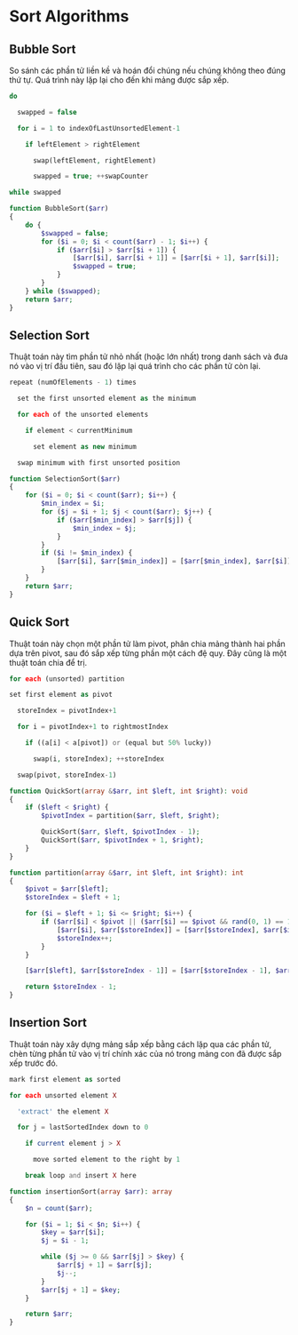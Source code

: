 # Sort Algorithms

## Bubble Sort

So sánh các phần tử liền kề và hoán đổi chúng nếu chúng không theo đúng thứ tự. Quá trình này lặp lại cho đến khi mảng được sắp xếp.

```php
do

  swapped = false

  for i = 1 to indexOfLastUnsortedElement-1

    if leftElement > rightElement

      swap(leftElement, rightElement)

      swapped = true; ++swapCounter

while swapped

```

```php
function BubbleSort($arr)
{
    do {
        $swapped = false;
        for ($i = 0; $i < count($arr) - 1; $i++) {
            if ($arr[$i] > $arr[$i + 1]) {
                [$arr[$i], $arr[$i + 1]] = [$arr[$i + 1], $arr[$i]];
                $swapped = true;
            }
        }
    } while ($swapped);
    return $arr;
}

```

## Selection Sort

Thuật toán này tìm phần tử nhỏ nhất (hoặc lớn nhất) trong danh sách và đưa nó vào vị trí đầu tiên, sau đó lặp lại quá trình cho các phần tử còn lại.

```php
repeat (numOfElements - 1) times

  set the first unsorted element as the minimum

  for each of the unsorted elements

    if element < currentMinimum

      set element as new minimum

  swap minimum with first unsorted position

```

```php
function SelectionSort($arr)
{
    for ($i = 0; $i < count($arr); $i++) {
        $min_index = $i;
        for ($j = $i + 1; $j < count($arr); $j++) {
            if ($arr[$min_index] > $arr[$j]) {
                $min_index = $j;
            }
        }
        if ($i != $min_index) {
            [$arr[$i], $arr[$min_index]] = [$arr[$min_index], $arr[$i]];
        }
    }
    return $arr;
}

```

## Quick Sort

Thuật toán này chọn một phần tử làm pivot, phân chia mảng thành hai phần dựa trên pivot, sau đó sắp xếp từng phần một cách đệ quy. Đây cũng là một thuật toán chia để trị.

```php
for each (unsorted) partition

set first element as pivot

  storeIndex = pivotIndex+1

  for i = pivotIndex+1 to rightmostIndex

    if ((a[i] < a[pivot]) or (equal but 50% lucky))

      swap(i, storeIndex); ++storeIndex

  swap(pivot, storeIndex-1)

```

```php
function QuickSort(array &$arr, int $left, int $right): void
{
    if ($left < $right) {
        $pivotIndex = partition($arr, $left, $right);

        QuickSort($arr, $left, $pivotIndex - 1);
        QuickSort($arr, $pivotIndex + 1, $right);
    }
}

function partition(array &$arr, int $left, int $right): int
{
    $pivot = $arr[$left];
    $storeIndex = $left + 1;

    for ($i = $left + 1; $i <= $right; $i++) {
        if ($arr[$i] < $pivot || ($arr[$i] == $pivot && rand(0, 1) == 1)) {
            [$arr[$i], $arr[$storeIndex]] = [$arr[$storeIndex], $arr[$i]];
            $storeIndex++;
        }
    }

    [$arr[$left], $arr[$storeIndex - 1]] = [$arr[$storeIndex - 1], $arr[$left]];

    return $storeIndex - 1;
}

```

## Insertion Sort

Thuật toán này xây dựng mảng sắp xếp bằng cách lặp qua các phần tử, chèn từng phần tử vào vị trí chính xác của nó trong mảng con đã được sắp xếp trước đó.

```php
mark first element as sorted

for each unsorted element X

  'extract' the element X

  for j = lastSortedIndex down to 0

    if current element j > X

      move sorted element to the right by 1

    break loop and insert X here

```

```php
function insertionSort(array $arr): array
{
    $n = count($arr);

    for ($i = 1; $i < $n; $i++) {
        $key = $arr[$i];
        $j = $i - 1;

        while ($j >= 0 && $arr[$j] > $key) {
            $arr[$j + 1] = $arr[$j];
            $j--;
        }
        $arr[$j + 1] = $key;
    }

    return $arr;
}

```